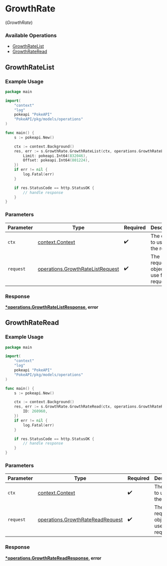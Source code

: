 # GrowthRate
(*GrowthRate*)

### Available Operations

* [GrowthRateList](#growthratelist)
* [GrowthRateRead](#growthrateread)

## GrowthRateList

### Example Usage

```go
package main

import(
	"context"
	"log"
	pokeapi "PokeAPI"
	"PokeAPI/pkg/models/operations"
)

func main() {
    s := pokeapi.New()

    ctx := context.Background()
    res, err := s.GrowthRate.GrowthRateList(ctx, operations.GrowthRateListRequest{
        Limit: pokeapi.Int64(832046),
        Offset: pokeapi.Int64(801224),
    })
    if err != nil {
        log.Fatal(err)
    }

    if res.StatusCode == http.StatusOK {
        // handle response
    }
}
```

### Parameters

| Parameter                                                                            | Type                                                                                 | Required                                                                             | Description                                                                          |
| ------------------------------------------------------------------------------------ | ------------------------------------------------------------------------------------ | ------------------------------------------------------------------------------------ | ------------------------------------------------------------------------------------ |
| `ctx`                                                                                | [context.Context](https://pkg.go.dev/context#Context)                                | :heavy_check_mark:                                                                   | The context to use for the request.                                                  |
| `request`                                                                            | [operations.GrowthRateListRequest](../../models/operations/growthratelistrequest.md) | :heavy_check_mark:                                                                   | The request object to use for the request.                                           |


### Response

**[*operations.GrowthRateListResponse](../../models/operations/growthratelistresponse.md), error**


## GrowthRateRead

### Example Usage

```go
package main

import(
	"context"
	"log"
	pokeapi "PokeAPI"
	"PokeAPI/pkg/models/operations"
)

func main() {
    s := pokeapi.New()

    ctx := context.Background()
    res, err := s.GrowthRate.GrowthRateRead(ctx, operations.GrowthRateReadRequest{
        ID: 260960,
    })
    if err != nil {
        log.Fatal(err)
    }

    if res.StatusCode == http.StatusOK {
        // handle response
    }
}
```

### Parameters

| Parameter                                                                            | Type                                                                                 | Required                                                                             | Description                                                                          |
| ------------------------------------------------------------------------------------ | ------------------------------------------------------------------------------------ | ------------------------------------------------------------------------------------ | ------------------------------------------------------------------------------------ |
| `ctx`                                                                                | [context.Context](https://pkg.go.dev/context#Context)                                | :heavy_check_mark:                                                                   | The context to use for the request.                                                  |
| `request`                                                                            | [operations.GrowthRateReadRequest](../../models/operations/growthratereadrequest.md) | :heavy_check_mark:                                                                   | The request object to use for the request.                                           |


### Response

**[*operations.GrowthRateReadResponse](../../models/operations/growthratereadresponse.md), error**

